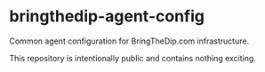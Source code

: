 # bringthedip-agent-config
Common agent configuration for BringTheDip.com infrastructure. 

This repository is intentionally public and contains nothing exciting.
